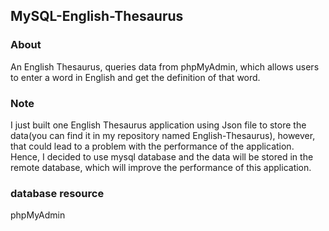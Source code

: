 ## MySQL-English-Thesaurus

### About
An English Thesaurus, queries data from phpMyAdmin, which allows users to enter a word in English and get the definition of that word.

### Note
I just built one English Thesaurus application using Json file to store the data(you can find it in my repository named English-Thesaurus), however, that could lead to a problem with the performance of the application. Hence, I decided to use mysql database and the data will be stored in the remote database, which will improve the performance of this application.

### database resource
phpMyAdmin

